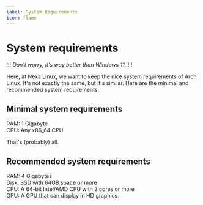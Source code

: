 ```yaml
---
label: System Requirements
icon: flame
---
```

# System requirements
!!!
*Don't worry, it's way better than Windows 11.*
!!!

Here, at Nexa Linux, we want to keep the nice system requirements of Arch Linux. It's not exactly the same, but it's similar. Here are the minimal and recommended system requirements:

## Minimal system requirements
RAM: 1 Gigabyte
<br>
CPU: Any x86_64 CPU

That's (probably) all.

## Recommended system requirements
RAM: 4 Gigabytes
<br>
Disk: SSD with 64GB space or more
<br>
CPU: A 64-bit Intel/AMD CPU with 2 cores or more
<br>
GPU: A GPU that can display in HD graphics.
